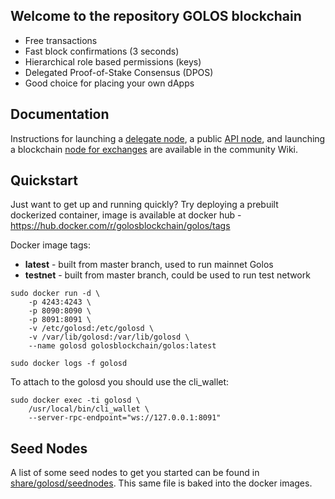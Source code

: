 ## Welcome to the repository GOLOS blockchain

- Free transactions
- Fast block confirmations (3 seconds)
- Hierarchical role based permissions (keys)
- Delegated Proof-of-Stake Consensus (DPOS)
- Good choice for placing your own dApps

## Documentation

Instructions for launching a [delegate node](https://wiki.golos.id/witnesses/node/guide), a public [API node](https://wiki.golos.id/witnesses/node/guide-api), and launching a blockchain [node for exchanges](https://wiki.golos.id/witnesses/node/guide-exchange) are available in the community Wiki.

## Quickstart

Just want to get up and running quickly?  Try deploying a prebuilt dockerized container, image is available at docker hub - https://hub.docker.com/r/golosblockchain/golos/tags

Docker image tags:

- **latest** - built from master branch, used to run mainnet Golos
- **testnet** - built from master branch, could be used to run test network

```
sudo docker run -d \
    -p 4243:4243 \
    -p 8090:8090 \
    -p 8091:8091 \
    -v /etc/golosd:/etc/golosd \
    -v /var/lib/golosd:/var/lib/golosd \
    --name golosd golosblockchain/golos:latest

sudo docker logs -f golosd
```    

To attach to the golosd you should use the cli_wallet:
```
sudo docker exec -ti golosd \
    /usr/local/bin/cli_wallet \
    --server-rpc-endpoint="ws://127.0.0.1:8091"
```

## Seed Nodes

A list of some seed nodes to get you started can be found in
[share/golosd/seednodes](share/golosd/seednodes). This same file is baked into the docker images.
